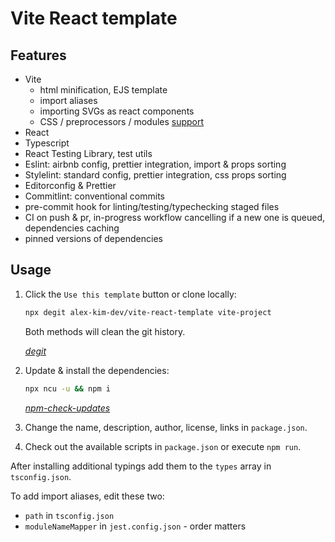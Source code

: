 # Vite React template

## Features

- Vite
  - html minification, EJS template
  - import aliases
  - importing SVGs as react components
  - CSS / preprocessors / modules [support](https://vitejs.dev/guide/features.html#css)
- React
- Typescript
- React Testing Library, test utils
- Eslint: airbnb config, prettier integration, import & props sorting
- Stylelint: standard config, prettier integration, css props sorting
- Editorconfig & Prettier
- Commitlint: conventional commits
- pre-commit hook for linting/testing/typechecking staged files
- CI on push & pr, in-progress workflow cancelling if a new one is queued, dependencies caching
- pinned versions of dependencies

## Usage

1. Click the `Use this template` button or clone locally:

   ```sh
   npx degit alex-kim-dev/vite-react-template vite-project
   ```

   Both methods will clean the git history.

   _[degit](https://github.com/Rich-Harris/degit)_

2. Update & install the dependencies:

   ```sh
   npx ncu -u && npm i
   ```

   _[npm-check-updates](https://github.com/raineorshine/npm-check-updates)_

3. Change the name, description, author, license, links in `package.json`.
4. Check out the available scripts in `package.json` or execute `npm run`.

After installing additional typings add them to the `types` array in `tsconfig.json`.

To add import aliases, edit these two:

- `path` in `tsconfig.json`
- `moduleNameMapper` in `jest.config.json` - order matters
